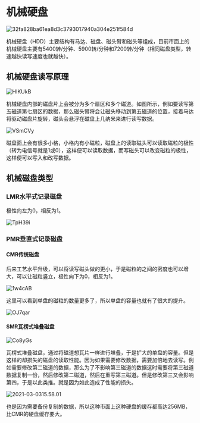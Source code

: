 # 机械硬盘

![32fa828ba61ea8d3c3793017940a304e251f584d](https://zhuduanlei-1256381138.cos.ap-guangzhou.myqcloud.com/uPic/32fa828ba61ea8d3c3793017940a304e251f584d.jpg)

机械硬盘（HDD）主要结构有马达、磁盘、磁头臂和磁头等组成，目前市面上的机械硬盘主要有5400转/分钟、5900转/分钟和7200转/分钟（相同磁盘类型，转速越快读写速度也就越快）。

## 机械硬盘读写原理

![HIKUkB](https://zhuduanlei-1256381138.cos.ap-guangzhou.myqcloud.com/uPic/HIKUkB.png)

机械硬盘内部的磁盘片上会被分为多个扇区和多个磁道。如图所示，例如要读写第五磁道第七扇区的数据，那么磁头臂将会让磁头移动到第五磁道的位置，接着马达将驱动磁盘片旋转，磁头会悬浮在磁盘上几纳米来进行读写数据。

![VSmCVy](https://zhuduanlei-1256381138.cos.ap-guangzhou.myqcloud.com/uPic/VSmCVy.png)

磁盘面上会有很多小格，小格内有小磁粒，磁盘上的读取磁头可以读取磁粒的极性（转为电信号就是1或0），这样便可以读取数据，而写磁头可以改变磁粒的极性，这样便可以写入和改写数据。

## 机械磁盘类型

### LMR水平式记录磁盘

极性向左为0，相反为1。

![TpH39i](https://zhuduanlei-1256381138.cos.ap-guangzhou.myqcloud.com/uPic/TpH39i.png)

### PMR垂直式记录磁盘

#### CMR传统磁盘

后来工艺水平升级，可以将读写磁头做的更小，于是磁粒的之间的密度也可以增大，可以让磁粒竖立，极性向下为0，相反为1。

![1w4cAB](https://zhuduanlei-1256381138.cos.ap-guangzhou.myqcloud.com/uPic/1w4cAB.png)

这里可以看到单盘的磁粒的数量更多了，所以单盘的容量也就有了很大的提升。

![OJ7qar](https://zhuduanlei-1256381138.cos.ap-guangzhou.myqcloud.com/uPic/OJ7qar.png)

#### SMR瓦楞式堆叠磁盘

![Co8yGs](https://zhuduanlei-1256381138.cos.ap-guangzhou.myqcloud.com/uPic/Co8yGs.png)

瓦楞式堆叠磁盘，通过将磁道想瓦片一样进行堆叠，于是扩大的单盘的容量。但是这样的却损失的磁盘的读取性能。因为如果需要修改数据，需要加倍地去读写。例如需要修改第二磁道的数据，那么为了不影响第三磁道的数据这时需要将第三磁道数据复制一份，然后修改第二磁道，然后在重写第三磁道。但是修改第三又会影响第四，于是以此类推。就是因为如此造成了性能的损失。

![2021-03-0315.58.01](https://zhuduanlei-1256381138.cos.ap-guangzhou.myqcloud.com/uPic/2021-03-03%2015.58.01.gif)

也是因为需要备份复制的数据，所以这种市面上这种硬盘的缓存都高达256MB，比CMR的硬盘缓存要大。

